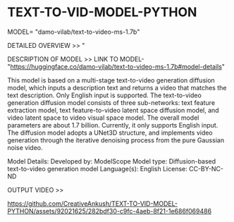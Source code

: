 # TEXT-TO-VID-MODEL-PYTHON
MODEL= "damo-vilab/text-to-video-ms-1.7b"

DETAILED OVERVIEW >> "

DESCRIPTION OF MODEL >> 
LINK TO MODEL- "https://huggingface.co/damo-vilab/text-to-video-ms-1.7b#model-details"

This model is based on a multi-stage text-to-video generation diffusion model, which inputs a description text and returns a video that matches the text description. Only English input is supported.
The text-to-video generation diffusion model consists of three sub-networks: text feature extraction model, text feature-to-video latent space diffusion model, and video latent space to video visual space model. The overall model parameters are about 1.7 billion. Currently, it only supports English input. The diffusion model adopts a UNet3D structure, and implements video generation through the iterative denoising process from the pure Gaussian noise video.

Model Details: 
Developed by: ModelScope
Model type: Diffusion-based text-to-video generation model
Language(s): English
License: CC-BY-NC-ND

OUTPUT VIDEO >>

https://github.com/CreativeAnkush/TEXT-TO-VID-MODEL-PYTHON/assets/92021625/282bdf30-c9fc-4aeb-8f21-1e686f069486

